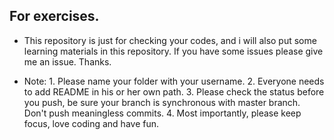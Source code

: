 ## For exercises.
- This repository is just for checking your codes, and i will also put some
  learning materials in this repository. If you have some issues please
  give me an issue. Thanks.

- Note: 1. Please name your folder with your username.
        2. Everyone needs to add README in his or her own path.
        3. Please check the status before you push, be sure your branch
        is synchronous with master branch. Don't push meaningless commits.
        4. Most importantly, please keep focus, love coding and have fun.
